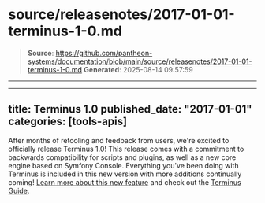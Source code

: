# source/releasenotes/2017-01-01-terminus-1-0.md

> **Source**: https://github.com/pantheon-systems/documentation/blob/main/source/releasenotes/2017-01-01-terminus-1-0.md
> **Generated**: 2025-08-14 09:57:59

---

---
title: Terminus 1.0
published_date: "2017-01-01"
categories: [tools-apis]
---
After months of retooling and feedback from users, we're excited to officially release Terminus 1.0! This release comes with a commitment to backwards compatibility for scripts and plugins, as well as a new core engine based on Symfony Console. Everything you've been doing with Terminus is included in this new version with more additions continually coming! [Learn more about this new feature](https://pantheon.io/features/command-line-interface) and check out the [Terminus Guide](/terminus).
